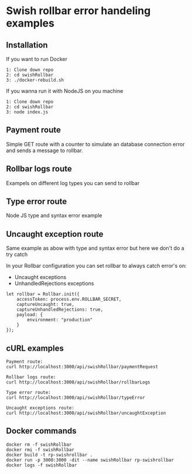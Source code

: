 # Swish rollbar error handeling examples

## Installation
If you want to run Docker
```
1: Clone down repo
2: cd swishRollbar
3: ./docker-rebuild.sh
```

If you wanna run it with NodeJS on you machine
```
1: Clone down repo
2: cd swishRollbar
3: node index.js
```

## Payment route
Simple GET route with a counter to simulate an database connection error and sends a message to rollbar.

## Rollbar logs route
Exampels on different log types you can send to rollbar

## Type error route
Node JS type and syntax error example

## Uncaught exception route
Same example as abow with type and syntax error but here we don't do a try catch

In your Rollbar configuration you can set rollbar to always catch error's on:
- Uncaught exceptions
- UnhandledRejections exceptions

```
let rollbar = Rollbar.init({ 
    accessToken: process.env.ROLLBAR_SECRET,
    captureUncaught: true,
    captureUnhandledRejections: true,
    payload: {
        environment: "production"
    }
});
```

## cURL examples
```
Payment route:
curl http://localhost:3000/api/swishRollbar/paymentRequest

Rollbar logs route:
curl http://localhost:3000/api/swishRollbar/rollbarLogs

Type error route:
curl http://localhost:3000/api/swishRollbar/typeError

Uncaught exceptions route:
curl http://localhost:3000/api/swishRollbar/uncaughtException
```

## Docker commands
```
docker rm -f swishRollbar
docker rmi -f swishRollbar
docker build -t rp-swishrollbar .
docker run -p 3000:3000 -dit --name swishRollbar rp-swishrollbar
docker logs -f swishRollbar
```